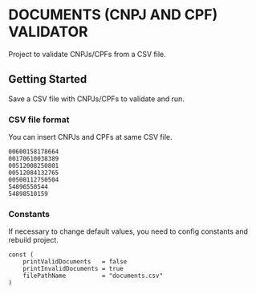 # DOCUMENTS (CNPJ AND CPF) VALIDATOR

Project to validate CNPJs/CPFs from a CSV file.

## Getting Started

Save a CSV file with CNPJs/CPFs to validate and run.

### CSV file format

You can insert CNPJs and CPFs at same CSV file.

```
00600158178664
00170610038389
00512008250801
00512084132765
00500112750504
54896550544
54898510159
```

### Constants

If necessary to change default values, you need to config constants and rebuild project. 

```
const (
	printValidDocuments   = false
	printInvalidDocuments = true
	filePathName          = "documents.csv"
)
```


